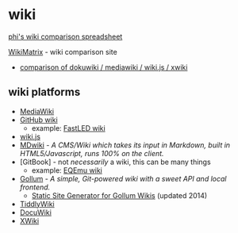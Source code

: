 # wiki

[phi's wiki comparison spreadsheet](https://docs.google.com/spreadsheets/d/1db0EUtSRvEg_nBHQZWlgogTwoui3iXdllapLlj4ES78/edit?usp=sharing)

[WikiMatrix](https://www.wikimatrix.org/) - wiki comparison site
- [comparison of dokuwiki / mediawiki / wiki.js / xwiki](https://www.wikimatrix.org/compare/dokuwiki+mediawiki+wiki-js+xwiki)

## wiki platforms
- [MediaWiki](https://www.mediawiki.org/wiki/MediaWiki)
- [GitHub wiki](https://docs.github.com/en/github/building-a-strong-community/documenting-your-project-with-wikis)
  - example: [FastLED wiki](https://github.com/FastLED/FastLED/wiki/Overview)
- [wiki.js](https://wiki.js.org/)
- [MDwiki](https://dynalon.github.io/mdwiki/#!index.md) - *A CMS/Wiki which takes its input in Markdown, built in HTML5/Javascript, runs 100% on the client.*
- [GitBook] - not _necessarily_ a wiki, this can be many things
  - example: [EQEmu wiki](https://eqemu.gitbook.io/server/)
- [Gollum](https://github.com/gollum/gollum) - *A simple, Git-powered wiki with a sweet API and local frontend.* 
  - [Static Site Generator for Gollum Wikis](https://github.com/dreverri/gollum-site) (updated 2014)
- [TiddlyWiki](https://tiddlywiki.com/)
- [DocuWiki](https://www.dokuwiki.org/dokuwiki)
- [XWiki](https://www.xwiki.org/xwiki/bin/view/Documentation/)
